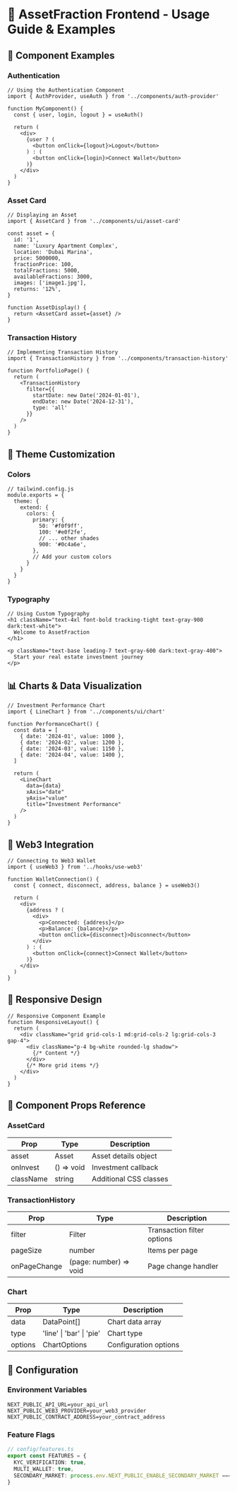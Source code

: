 # 📘 AssetFraction Frontend - Usage Guide & Examples

## 🎯 Component Examples

### Authentication

```tsx
// Using the Authentication Component
import { AuthProvider, useAuth } from '../components/auth-provider'

function MyComponent() {
  const { user, login, logout } = useAuth()
  
  return (
    <div>
      {user ? (
        <button onClick={logout}>Logout</button>
      ) : (
        <button onClick={login}>Connect Wallet</button>
      )}
    </div>
  )
}
```

### Asset Card

```tsx
// Displaying an Asset
import { AssetCard } from '../components/ui/asset-card'

const asset = {
  id: '1',
  name: 'Luxury Apartment Complex',
  location: 'Dubai Marina',
  price: 5000000,
  fractionPrice: 100,
  totalFractions: 5000,
  availableFractions: 3000,
  images: ['image1.jpg'],
  returns: '12%',
}

function AssetDisplay() {
  return <AssetCard asset={asset} />
}
```

### Transaction History

```tsx
// Implementing Transaction History
import { TransactionHistory } from '../components/transaction-history'

function PortfolioPage() {
  return (
    <TransactionHistory 
      filter={{
        startDate: new Date('2024-01-01'),
        endDate: new Date('2024-12-31'),
        type: 'all'
      }}
    />
  )
}
```

## 🎨 Theme Customization

### Colors

```tsx
// tailwind.config.js
module.exports = {
  theme: {
    extend: {
      colors: {
        primary: {
          50: '#f0f9ff',
          100: '#e0f2fe',
          // ... other shades
          900: '#0c4a6e',
        },
        // Add your custom colors
      }
    }
  }
}
```

### Typography

```tsx
// Using Custom Typography
<h1 className="text-4xl font-bold tracking-tight text-gray-900 dark:text-white">
  Welcome to AssetFraction
</h1>

<p className="text-base leading-7 text-gray-600 dark:text-gray-400">
  Start your real estate investment journey
</p>
```

## 📊 Charts & Data Visualization

```tsx
// Investment Performance Chart
import { LineChart } from '../components/ui/chart'

function PerformanceChart() {
  const data = [
    { date: '2024-01', value: 1000 },
    { date: '2024-02', value: 1200 },
    { date: '2024-03', value: 1150 },
    { date: '2024-04', value: 1400 },
  ]

  return (
    <LineChart
      data={data}
      xAxis="date"
      yAxis="value"
      title="Investment Performance"
    />
  )
}
```

## 🔐 Web3 Integration

```tsx
// Connecting to Web3 Wallet
import { useWeb3 } from '../hooks/use-web3'

function WalletConnection() {
  const { connect, disconnect, address, balance } = useWeb3()

  return (
    <div>
      {address ? (
        <div>
          <p>Connected: {address}</p>
          <p>Balance: {balance}</p>
          <button onClick={disconnect}>Disconnect</button>
        </div>
      ) : (
        <button onClick={connect}>Connect Wallet</button>
      )}
    </div>
  )
}
```

## 📱 Responsive Design

```tsx
// Responsive Component Example
function ResponsiveLayout() {
  return (
    <div className="grid grid-cols-1 md:grid-cols-2 lg:grid-cols-3 gap-4">
      <div className="p-4 bg-white rounded-lg shadow">
        {/* Content */}
      </div>
      {/* More grid items */}
    </div>
  )
}
```

## 🎨 Component Props Reference

### AssetCard

| Prop | Type | Description |
|------|------|-------------|
| asset | Asset | Asset details object |
| onInvest | () => void | Investment callback |
| className | string | Additional CSS classes |

### TransactionHistory

| Prop | Type | Description |
|------|------|-------------|
| filter | Filter | Transaction filter options |
| pageSize | number | Items per page |
| onPageChange | (page: number) => void | Page change handler |

### Chart

| Prop | Type | Description |
|------|------|-------------|
| data | DataPoint[] | Chart data array |
| type | 'line' \| 'bar' \| 'pie' | Chart type |
| options | ChartOptions | Configuration options |

## 🔧 Configuration

### Environment Variables

```env
NEXT_PUBLIC_API_URL=your_api_url
NEXT_PUBLIC_WEB3_PROVIDER=your_web3_provider
NEXT_PUBLIC_CONTRACT_ADDRESS=your_contract_address
```

### Feature Flags

```typescript
// config/features.ts
export const FEATURES = {
  KYC_VERIFICATION: true,
  MULTI_WALLET: true,
  SECONDARY_MARKET: process.env.NEXT_PUBLIC_ENABLE_SECONDARY_MARKET === 'true',
}
```
